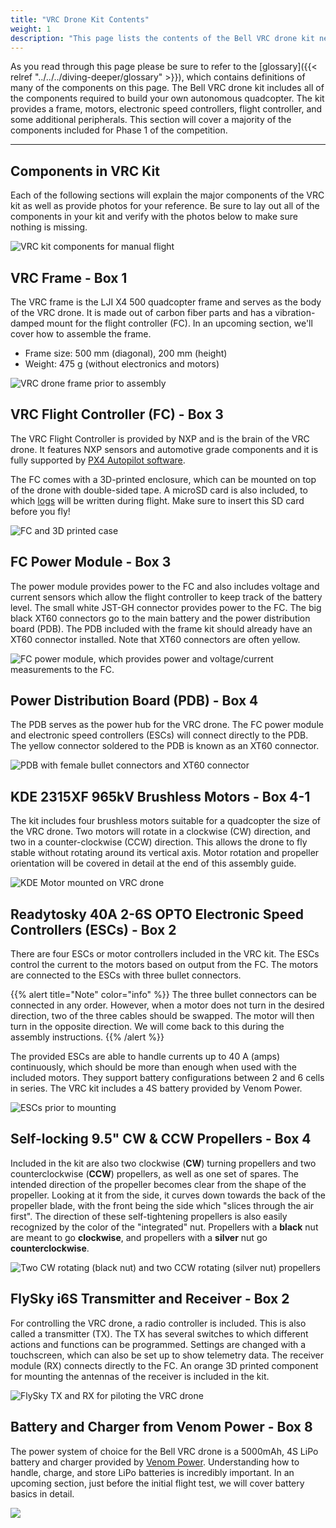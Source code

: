 ```yaml
---
title: "VRC Drone Kit Contents"
weight: 1
description: "This page lists the contents of the Bell VRC drone kit necessary for the Phase 1 stabilized flight goal"
---
```


As you read through this page please be sure to refer to the
[glossary]({{< relref "../../../diving-deeper/glossary" >}}),
which contains definitions of many of the components on this page.
The Bell VRC drone kit includes all of the components required to build your
own autonomous quadcopter. The kit provides a frame, motors, electronic speed
controllers, flight controller, and some additional peripherals.
This section will cover a majority of the components included for Phase
1 of the competition.

---

## Components in VRC Kit

Each of the following sections will explain the major components of the VRC kit
as well as provide photos for your reference. Be sure to lay out all of the
components in your kit and verify with the photos below to make sure nothing is missing.

![VRC kit components for manual flight](vrc_kit1.jpg)

## VRC Frame - Box 1

The VRC frame is the LJI X4 500 quadcopter frame and serves as the
body of the VRC drone. It is made out of carbon fiber parts and has a
vibration-damped mount for the flight controller (FC).
In an upcoming section, we'll cover how to assemble the frame.

- Frame size: 500 mm (diagonal), 200 mm (height)
- Weight: 475 g (without electronics and motors)

![VRC drone frame prior to assembly](frame_kit.jpg)

## VRC Flight Controller (FC) - Box 3

The VRC Flight Controller is provided by NXP and is the brain of the VRC drone.
It features NXP sensors and automotive grade components and it is fully supported
by [PX4 Autopilot software](https://docs.px4.io/en/).

The FC comes with a 3D-printed enclosure, which can be mounted on top of the
drone with double-sided tape. A microSD card is also included,
to which [logs](https://dev.px4.io/en/log/flight_log_analysis.html)
will be written during flight. Make sure to insert this SD card before you fly!

![FC and 3D printed case](fc_close_up.jpg)

## FC Power Module - Box 3

The power module provides power to the FC and also includes voltage and current
sensors which allow the flight controller to keep track of the battery level.
The small white JST-GH connector provides power to the FC. The big black XT60
connectors go to the main battery and the power distribution board (PDB). The
PDB included with the frame kit should already have an XT60 connector installed.
Note that XT60 connectors are often yellow.

![FC power module, which provides power and voltage/current measurements to the FC.](power_module_close_up.jpg)

## Power Distribution Board (PDB) - Box 4

The PDB serves as the power hub for the VRC drone.
The FC power module and electronic speed controllers (ESCs)
will connect directly to the PDB. The yellow connector soldered
to the PDB is known as an XT60 connector.

![PDB with female bullet connectors and XT60 connector](pdb_close_up.jpg)

## KDE 2315XF 965kV Brushless Motors - Box 4-1

The kit includes four brushless motors suitable for a quadcopter the size of
the VRC drone. Two motors will rotate in a clockwise (CW) direction, and
two in a counter-clockwise (CCW) direction. This allows the drone to fly
stable without rotating around its vertical axis. Motor rotation and propeller
orientation will be covered in detail at the end of this assembly guide.

![KDE Motor mounted on VRC drone](kde_close_up.jpg)

## Readytosky 40A 2-6S OPTO Electronic Speed Controllers (ESCs) - Box 2

There are four ESCs or motor controllers included in the VRC kit.
The ESCs control the current to the motors based on output from the FC.
The motors are connected to the ESCs with three bullet connectors.

{{% alert title="Note" color="info" %}}
The three bullet connectors can be connected in any order.
However, when a motor does not turn in the desired direction,
two of the three cables should be swapped. The motor will then turn
in the opposite direction. We will come back to this during the assembly instructions.
{{% /alert %}}

The provided ESCs are able to handle currents up to 40 A (amps) continuously,
which should be more than enough when used with the included motors.
They support battery configurations between 2 and 6 cells in series.
The VRC kit includes a 4S battery provided by Venom Power.

![ESCs prior to mounting](esc_extension_wires.jpg)

## Self-locking 9.5" CW & CCW Propellers - Box 4

Included in the kit are also two clockwise (**CW**) turning propellers and two
counterclockwise (**CCW**) propellers, as well as one set of spares.
The intended direction of the propeller becomes clear from the shape of the propeller.
Looking at it from the side, it curves down towards the back of the propeller blade,
with the front being the side which "slices through the air first".
The direction of these self-tightening propellers is also easily recognized
by the color of the "integrated" nut. Propellers with a **black** nut are meant to
go **clockwise**, and propellers with a **silver** nut go **counterclockwise**.

![Two CW rotating (black nut) and two CCW rotating (silver nut) propellers](props_close_up.jpg)

## FlySky i6S Transmitter and Receiver - Box 2

For controlling the VRC drone, a radio controller is included.
This is also called a transmitter (TX). The TX has several switches
to which different actions and functions can be programmed.
Settings are changed with a touchscreen, which can also be set up to
show telemetry data. The receiver module (RX) connects directly to the FC.
An orange 3D printed component for mounting the antennas of the receiver is
included in the kit.

![FlySky TX and RX for piloting the VRC drone](tx_rx_close_up.jpg)

## Battery and Charger from Venom Power - Box 8

The power system of choice for the Bell VRC drone is a 5000mAh,
4S LiPo battery and charger provided by [Venom Power](https://www.venompower.com/).
Understanding how to handle, charge, and store LiPo batteries is
incredibly important. In an upcoming section,
just before the initial flight test, we will cover battery basics in detail.

![](venom_batt_charger.jpg)
